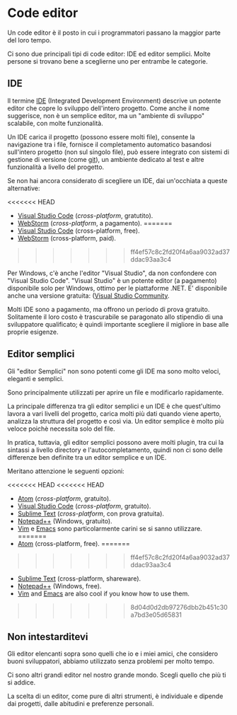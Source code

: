 # Code editor

Un code editor è il posto in cui i programmatori passano la maggior parte del loro tempo.

Ci sono due principali tipi di code editor: IDE ed editor semplici. Molte persone si trovano bene a sceglierne uno per entrambe le categorie.

## IDE

Il termine [IDE](https://en.wikipedia.org/wiki/Integrated_development_environment) (Integrated Development Environment) descrive un potente editor che copre lo sviluppo dell'intero progetto. Come anche il nome suggerisce, non è un semplice editor, ma un "ambiente di sviluppo" scalabile, con molte funzionalità.

Un IDE carica il progetto (possono essere molti file), consente la navigazione tra i file, fornisce il completamento automatico basandosi sull'intero progetto (non sul singolo file), può essere integrato con sistemi di gestione di versione (come [git](https://git-scm.com/)), un ambiente dedicato al test e altre funzionalità a livello del progetto.

Se non hai ancora considerato di scegliere un IDE, dai un'occhiata a queste alternative:

<<<<<<< HEAD
- [Visual Studio Code](https://code.visualstudio.com/) (*cross-platform*, gratutito).
- [WebStorm](http://www.jetbrains.com/webstorm/) (*cross-platform*, a pagamento).
=======
- [Visual Studio Code](https://code.visualstudio.com/) (cross-platform, free).
- [WebStorm](https://www.jetbrains.com/webstorm/) (cross-platform, paid).
>>>>>>> ff4ef57c8c2fd20f4a6aa9032ad37ddac93aa3c4

Per Windows, c'è anche l'editor "Visual Studio", da non confondere con "Visual Studio Code". "Visual Studio" è un potente editor (a pagamento) disponibile solo per Windows, ottimo per le piattaforme .NET. E' disponibile anche una versione gratuita: ([Visual Studio Community](https://www.visualstudio.com/vs/community/).

Molti IDE sono a pagamento, ma offrono un periodo di prova gratuito. Solitamente il loro costo è trascurabile se paragonato allo stipendio di una sviluppatore qualificato; è quindi importante scegliere il migliore in base alle proprie esigenze.

## Editor semplici

Gli "editor Semplici" non sono potenti come gli IDE ma sono molto veloci, eleganti e semplici.

Sono principalmente utilizzati per aprire un file e modificarlo rapidamente.

La principale differenza tra gli editor semplici e un IDE è che quest'ultimo lavora a vari livelli del progetto, carica molti più dati quando viene aperto, analizza la struttura del progetto e così via. Un editor semplice è molto più veloce poichè necessita solo del file.

In pratica, tuttavia, gli editor semplici possono avere molti plugin, tra cui la sintassi a livello directory e l'autocompletamento, quindi non ci sono delle differenze ben definite tra un editor semplice e un IDE.

Meritano attenzione le seguenti opzioni:

<<<<<<< HEAD
<<<<<<< HEAD
- [Atom](https://atom.io/) (*cross-platform*, gratuito).
- [Visual Studio Code](https://code.visualstudio.com/) (*cross-platform*, gratuito).
- [Sublime Text](http://www.sublimetext.com) (*cross-platform*, con prova gratuita).
- [Notepad++](https://notepad-plus-plus.org/) (Windows, gratuito).
- [Vim](http://www.vim.org/) e [Emacs](https://www.gnu.org/software/emacs/) sono particolarmente carini se si sanno utilizzare.
=======
- [Atom](https://atom.io/) (cross-platform, free).
=======
>>>>>>> ff4ef57c8c2fd20f4a6aa9032ad37ddac93aa3c4
- [Sublime Text](http://www.sublimetext.com) (cross-platform, shareware).
- [Notepad++](https://notepad-plus-plus.org/) (Windows, free).
- [Vim](http://www.vim.org/) and [Emacs](https://www.gnu.org/software/emacs/) are also cool if you know how to use them.
>>>>>>> 8d04d0d2db97276dbb2b451c30a7bd3e05d65831

## Non intestarditevi

Gli editor elencanti sopra sono quelli che io e i miei amici, che considero buoni sviluppatori, abbiamo utilizzato senza problemi per molto tempo.

Ci sono altri grandi editor nel nostro grande mondo. Scegli quello che più ti si addice.

La scelta di un editor, come pure di altri strumenti, è individuale e dipende dai progetti, dalle abitudini e preferenze personali.
